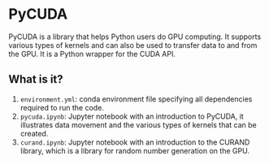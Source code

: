 # PyCUDA

PyCUDA is a library that helps Python users do GPU computing.  It supports
various types of kernels and can also be used to transfer data to and from the
GPU.  It is a Python wrapper for the CUDA API.


## What is it?

1. `environment.yml`: conda environment file specifying all dependencies
   required to run the code.
1. `pycuda.ipynb`: Jupyter notebook with an introduction to PyCUDA, it
   illustrates data movement and the various types of kernels that can be
   created.
1. `curand.ipynb`: Jupyter notebook with an introduction to the CURAND library,
   which is a library for random number generation on the GPU.
